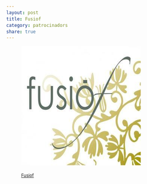 ```yaml
---
layout: post
title: Fusiof
category: patrocinadors
share: true
---
```


<figure class="text-center">
	<img src="/public/img/fusiof-patrocinadors-artinpocket-regular.jpg" alt="Fusiof - patrocinadors d'artipocket/regular" title="Fusiof - patrocinadors d'artipocket/regular">
	<figcaption>
		<p><small><i class="fa fa-external-link"></i> <a href="http://www.fusiof.com/" title="Fusiof">Fusiof</a></small></p>
	</figcaption>
</figure>